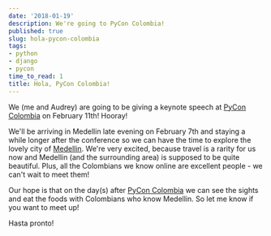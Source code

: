 ```yaml
---
date: '2018-01-19'
description: We're going to PyCon Colombia!
published: true
slug: hola-pycon-colombia
tags:
- python
- django
- pycon
time_to_read: 1
title: Hola, PyCon Colombia!
---
```


We (me and Audrey) are going to be giving a keynote speech at [PyCon
Colombia](https://www.pycon.co/) on February 11th! Hooray!

<div class="ui embed" data-source="youtube" data-id="AS3nCSkdxFM"></div>

We'll be arriving in Medellin late evening on February 7th and staying
a while longer after the conference so we can have the time to explore
the lovely city of
[Medellin](https://en.wikipedia.org/wiki/Medell%C3%ADn). We're very
excited, because travel is a rarity for us now and Medellin (and the
surrounding area) is supposed to be quite beautiful. Plus, all the
Colombians we know online are excellent people - we can't wait to meet
them!

Our hope is that on the day(s) after [PyCon
Colombia](https://www.pycon.co/) we can see the sights and eat the foods
with Colombians who know Medellin. So let me know if you want to meet
up!

Hasta pronto!
